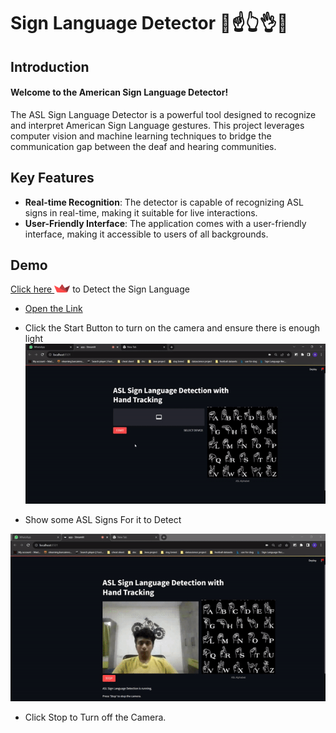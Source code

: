 # Sign Language Detector 🤙☝️👆👌🤞
## Introduction
#### Welcome to the American Sign Language Detector!
The ASL Sign Language Detector is a powerful tool designed to recognize and interpret American Sign Language gestures. This project leverages computer vision and machine learning techniques to bridge the communication gap between the deaf and hearing communities.

## Key Features
- **Real-time Recognition**: The detector is capable of recognizing ASL signs in real-time, making it suitable for live interactions.
- **User-Friendly Interface**: The application comes with a user-friendly interface, making it accessible to users of all backgrounds.





## Demo

 [Click here <img src="https://raw.githubusercontent.com/aashishops/ASL-Detector/main/images/streamlit-logo-1A3B208AE4-seeklogo.com.png" alt="Streamlit Logo" width="25">](https://asl-detector.streamlit.app/) to Detect the Sign Language



- [Open the Link](https://asl-detector.streamlit.app/)
- Click the Start Button to turn on the camera and ensure there is enough light
![To Start](https://raw.githubusercontent.com/aashishops/ASL-Detector/main/images/ezgif-1-d9627fd4d4.gif)
 
 - Show some ASL Signs For it to Detect

 ![To Detect](https://raw.githubusercontent.com/aashishops/ASL-Detector/main/images/ezgif-1-8c2f960ba0.gif)

 - Click Stop to Turn off the Camera.
